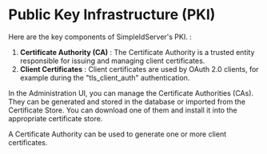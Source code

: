 # Public Key Infrastructure (PKI)

Here are the key components of SimpleIdServer's PKI. :

1. **Certificate Authority (CA)** : The Certificate Authority is a trusted entity responsible for issuing and managing client certificates.
2. **Client Certificates** : Client certificates are used by OAuth 2.0 clients, for example during the "tls_client_auth" authentication.

In the Administration UI, you can manage the Certificate Authorities (CAs). They can be generated and stored in the database or imported from the Certificate Store.
You can download one of them and install it into the appropriate certificate store.

A Certificate Authority can be used to generate one or more client certificates.